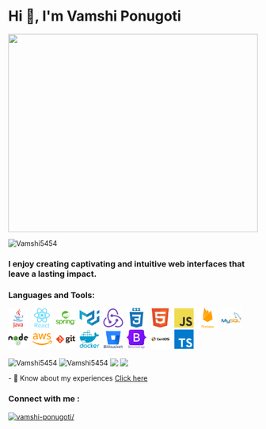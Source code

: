 <h1 align="left">Hi 👋, I'm Vamshi Ponugoti </h1>
<div id="header" style="display:flex">
<img src="https://user-images.githubusercontent.com/74038190/212750672-2f3f2b50-c84f-4ed8-a60a-849ae69ff9df.gif" height="400"  width="100%"/>
</div>

<p align="left"> <img src="https://komarev.com/ghpvc/?username=Vamshi5454&label=Profile%20views&color=0e75b6&style=flat" alt="Vamshi5454" /> </p>
<h3 align="left">I enjoy creating captivating and intuitive web interfaces that leave a lasting impact.</h3> 
<h3 align="left">Languages and Tools:</h3> 
<div>
  <img src="https://github.com/devicons/devicon/blob/master/icons/java/java-original-wordmark.svg" title="Java" alt="Java" width="40" height="40"/>&nbsp;
  <img src="https://github.com/devicons/devicon/blob/master/icons/react/react-original-wordmark.svg" title="React" alt="React" width="40" height="40"/>&nbsp;
  <img src="https://github.com/devicons/devicon/blob/master/icons/spring/spring-original-wordmark.svg" title="Spring" alt="Spring" width="40" height="40"/>&nbsp;
  <img src="https://github.com/devicons/devicon/blob/master/icons/materialui/materialui-original.svg" title="Material UI" alt="Material UI" width="40" height="40"/>&nbsp;
  <img src="https://github.com/devicons/devicon/blob/master/icons/redux/redux-original.svg" title="Redux" alt="Redux " width="40" height="40"/>&nbsp;
  <img src="https://github.com/devicons/devicon/blob/master/icons/css3/css3-plain-wordmark.svg"  title="CSS3" alt="CSS" width="40" height="40"/>&nbsp;
  <img src="https://github.com/devicons/devicon/blob/master/icons/html5/html5-original.svg" title="HTML5" alt="HTML" width="40" height="40"/>&nbsp;
  <img src="https://github.com/devicons/devicon/blob/master/icons/javascript/javascript-original.svg" title="JavaScript" alt="JavaScript" width="40" height="40"/>&nbsp;
  <img src="https://github.com/devicons/devicon/blob/master/icons/firebase/firebase-plain-wordmark.svg" title="Firebase" alt="Firebase" width="40" height="40"/>&nbsp;
  <img src="https://github.com/devicons/devicon/blob/master/icons/mysql/mysql-original-wordmark.svg" title="MySQL"  alt="MySQL" width="40" height="40"/>&nbsp;
  <img src="https://github.com/devicons/devicon/blob/master/icons/nodejs/nodejs-original-wordmark.svg" title="NodeJS" alt="NodeJS" width="40" height="40"/>&nbsp;
  <img src="https://github.com/devicons/devicon/blob/master/icons/amazonwebservices/amazonwebservices-plain-wordmark.svg" title="AWS" alt="AWS" width="40" height="40"/>&nbsp;
  <img src="https://github.com/devicons/devicon/blob/master/icons/git/git-original-wordmark.svg" title="Git" **alt="Git" width="40" height="40"/>&nbsp;
  <img src="https://github.com/devicons/devicon/blob/master/icons/docker/docker-plain-wordmark.svg" title="Git" **alt="Git" width="40" height="40"/>&nbsp;
  <img src="https://github.com/devicons/devicon/blob/master/icons/bitbucket/bitbucket-original-wordmark.svg" title="bitbucket" **alt="Git" width="40" height="40"/>&nbsp;
    <img src="https://github.com/devicons/devicon/blob/master/icons/bootstrap/bootstrap-original-wordmark.svg" title="Bootstrap" **alt="Bootstrap" width="40" height="40"/>&nbsp;
     <img src="https://github.com/devicons/devicon/blob/master/icons/centos/centos-original-wordmark.svg" title="CentOs" **alt="centOS" width="40" height="40"/>&nbsp;
      <img src="https://github.com/devicons/devicon/blob/master/icons/typescript/typescript-original.svg" title="Git" **alt="Git" width="40" height="40"/>&nbsp;
</div>
<p>
<img align="center" src="https://github-readme-stats.vercel.app/api/top-langs?username=Vamshi5454&show_icons=true&theme=dark&locale=en&layout=compact" alt="Vamshi5454" />
<!-- <img align="center" src="https://github-readme-stats.vercel.app/api?username=Vamshi5454&show_icons=true&theme=dark&locale=en" alt="Vamshi5454" /> -->
<img align="center" src="https://github-readme-streak-stats.herokuapp.com/?user=Vamshi5454&theme=dark" alt="Vamshi5454" />
 <img align="center" src="http://github-profile-summary-cards.vercel.app/api/cards/profile-details?username=Vamshi5454&theme=default"/>
  <img align="center" src="http://github-profile-summary-cards.vercel.app/api/cards/stats?username=Vamshi5454&theme=dark"/>
</p>
- 📄 Know about my experiences <a href="https://personal-resume01.s3.us-east-1.amazonaws.com/Vamshi_Ponugoti-Resume.pdf">Click here</a>
<h3 align="left">Connect with me :</h3>
<p align="left">
<a href="https://www.linkedin.com/in/vamshi-ponugoti/" target="blank"><img align="center" src="https://raw.githubusercontent.com/rahuldkjain/github-profile-readme-generator/master/src/images/icons/Social/linked-in-alt.svg" alt="vamshi-ponugoti/" height="30" width="40" /></a>
 
</p>
